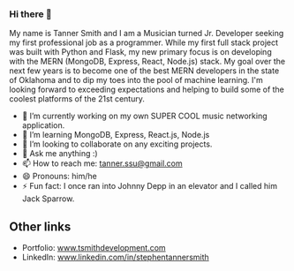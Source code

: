 ### Hi there 👋

My name is Tanner Smith and I am a Musician turned Jr. Developer seeking my first professional job as a programmer. While my first full stack project was built with Python and Flask, my new primary focus is on developing with the MERN (MongoDB, Express, React, Node.js) stack. My goal over the next few years is to become one of the best MERN developers in the state of Oklahoma and to dip my toes into the pool of machine learning. I'm looking forward to exceeding expectations and helping to build some of the coolest platforms of the 21st century.

- 🔭 I’m currently working on my own SUPER COOL music networking application.
- 🌱 I’m learning MongoDB, Express, React.js, Node.js
- 👯 I’m looking to collaborate on any exciting projects.
- 💬 Ask me anything :) 
- 📫 How to reach me: tanner.ssu@gmail.com
- 😄 Pronouns: him/he
- ⚡ Fun fact: I once ran into Johnny Depp in an elevator and I called him Jack Sparrow. 

## Other links
- Portfolio: www.tsmithdevelopment.com
- LinkedIn: www.linkedin.com/in/stephentannersmith
